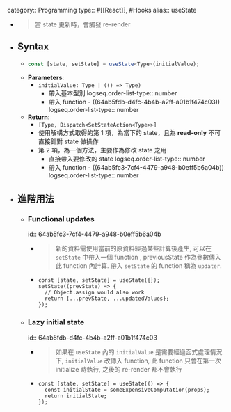 category:: Programming
type:: #[[React]], #Hooks
alias:: useState

- > 當 state 更新時，會觸發 re-render
- ## Syntax
	- ```ts
	  const [state, setState] = useState<Type>(initialValue);
	  ```
	- **Parameters**:
		- `initialValue: Type | (() => Type)`
			- 帶入基本型別
			  logseq.order-list-type:: number
			- 帶入 function - ((64ab5fdb-d4fc-4b4b-a2ff-a01b1f474c03))
			  logseq.order-list-type:: number
	- **Return**:
		- `[Type, Dispatch<SetStateAction<Type>>]`
		- 使用解構方式取得的第 1 項，為當下的 state，且為 **read-only** 不可直接針對 state 做操作
		- 第 2 項，為一個方法，主要作為修改 state 之用
			- 直接帶入要修改的 state
			  logseq.order-list-type:: number
			- 帶入 function - ((64ab5fc3-7cf4-4479-a948-b0eff5b6a04b))
			  logseq.order-list-type:: number
- ## 進階用法
	- ### Functional updates
	  id:: 64ab5fc3-7cf4-4479-a948-b0eff5b6a04b
		- > 新的資料需使用當前的原資料經過某些計算後產生, 可以在 `setState` 中帶入一個 function  , previousState 作為參數傳入此 function 內計算.
		  帶入 `setState` 的 function 稱為 `updater`.
		- ```tsx
		  const [state, setState] = useState({});
		  setState((prevState) => {
		    // Object.assign would also work
		    return {...prevState, ...updatedValues};
		  });
		  ```
	- ### Lazy initial state
	  id:: 64ab5fdb-d4fc-4b4b-a2ff-a01b1f474c03
		- > 如果在 `useState` 內的 `initialValue` 是需要經過函式處理情況下, `initialValue` 改傳入 function, 此 function 只會在第一次 initialize 時執行, 之後的 re-render 都不會執行
		- ```tsx
		  const [state, setState] = useState(() => {
		    const initialState = someExpensiveComputation(props);
		    return initialState;
		  });
		  ```